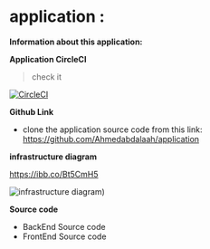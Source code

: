 # application :

**Information about this application:**

**Application CircleCI**

> check it 

[![CircleCI](https://circleci.com/gh/Ahmedabdalaah/application.svg?style=shield)](https://app.circleci.com/pipelines/github/Ahmedabdalaah)


**Github Link**

- clone the application source code from this link: https://github.com/Ahmedabdalaah/application


**infrastructure diagram**

https://ibb.co/Bt5CmH5 

![infrastructure diagram](https://ibb.co/Bt5CmH5))

**Source code**

- BackEnd Source code
- FrontEnd Source code









